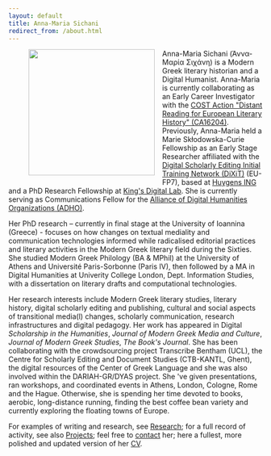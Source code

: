 ```yaml
---
layout: default
title: Anna-Maria Sichani
redirect_from: /about.html
---
```

<figure>
	<img src="{{site.url}}/images/anna-maria 07.jpg" width="250px" style="float: left; margin-right: 15px; margin-bottom: 15px;" />
</figure>
Anna-Maria Sichani (Άννα-Μαρία Σιχάνη) is a Modern Greek literary historian and a Digital Humanist. Anna-Maria is currently collaborating as an Early Career Investigator with the <a href="http://www.cost.eu/COST_Actions/ca/CA16204">COST Action "Distant Reading for European Literary History" (CA16204)</a>. Previously, Anna-Maria held a Marie Skłodowska-Curie Fellowship as an Early Stage Researcher affiliated with the <a href="http://dixit.uni-koeln.de">Digital Scholarly Editing Initial Training Network (DiXiT)</a> (EU-FP7), based at <a href="https://www.huygens.knaw.nl">Huygens ING</a> and a PhD Research Fellowship at <a href="https://www.kdl.kcl.ac.uk">King's Digital Lab</a>. She is currently serving as Communications Fellow for the <a href="http://adho.org">Alliance of Digital Humanities Organizations (ADHO)</a>.

Her PhD research – currently in final stage at the University of Ioannina (Greece) - focuses on how changes on textual mediality and communication technologies informed while radicalised editorial practices and literary activities in the Modern Greek literary field during the Sixties. She studied Modern Greek Philology (BA & MPhil) at the University of Athens and Université Paris-Sorbonne (Paris IV), then followed by a MA in Digital Humanities at Univerity College London, Dept. Information Studies, with a dissertation on literary drafts and computational technologies.

Her research interests include Modern Greek literary studies, literary history, digital scholarly editing and publishing, cultural and social aspects of transitional media(l) changes, scholarly communication, research infrastructures and digital pedagogy. Her work has appeared in Digital _Scholarship in the Humanities_, _Journal of Modern Greek Media and Culture_, _Journal of Modern Greek Studies_, _The Book's Journal_. She has been collaborating with the crowdsourcing project Transcribe Bentham (UCL), the Centre for Scholarly Editing and Document Studies (CTB-KANTL, Ghent), the digital resources of the Center of Greek Language and she was also involved within the DARIAH-GR/DYAS project. She 've given presentations, ran workshops, and coordinated events in Athens, London, Cologne, Rome and the Hague. Otherwise, she is spending her time devoted to books, aerobic, long-distance running, finding the best coffee bean variety and currently exploring the floating towns of Europe.

For examples of writing and research, see [Research](research); for a full record of activity, see also [Projects](projects); feel free to [contact](contact) her; here a fullest, more polished and updated version of her <a href="">CV</a>.
